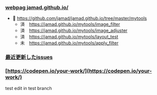 ### [webpag jamad.github.io/](https://jamad.github.io/)

* 🌱 https://github.com/jamad/jamad.github.io/tree/master/mytools
  * 済　https://jamad.github.io/mytools/image_filter
  * 済　https://jamad.github.io/mytools/image_adjuster
  * 済　https://jamad.github.io/mytools/layout_test
  * 未　https://jamad.github.io/mytools/apply_filter

### [最近更新したissues](https://github.com/jamad/practicePython/issues?q=is%3Aissue+is%3Aopen+sort%3Aupdated-desc)

### [https://codepen.io/your-work/](https://codepen.io/your-work/)

<!--
**jamad/jamad** is a ✨ _special_ ✨ repository because its `README.md` (this file) appears on your GitHub profile.
-->

test edit in test branch
